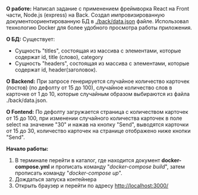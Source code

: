 **О работе:** Написал задание с применением фреймворка React на Front части, Node.js (express) на Back. Создал импровизированную документоориентированную БД в [./back/data.json](./back/data.json) файле. Использовал технологию Docker для более удобного просмотра работы приложения.

**О БД:** Существует: 
+ Сущность "titles", состоящая из массива с элементами, которые содержат id, title (слово), category 
+ Сущность "headers", состоящая из массива с элементами, которые содержат id, header(заголовок).

**О Backend:** При запросе генерируется случайное количество карточек (постов) (по дефолту от 15 до 100), случайное количество слов в карточке от 1 до 10, которые случайным образом выбираются из файла ./back/data.json.

**О Fontend:** По дефолту загружается страница с количеством карточек от 15 до 100, при изменении случайного количества карточек в поле select на значение "30" и нажав на кнопку "Send", выводятся карточки от 15 до 30, количество карточек на странице отображено ниже кнопки "Send".

**Начало работы:** 
1. В терминале перейти в каталог, где находится документ **docker-compose.yml** и прописать команду "_docker-compose build_", затем прописать команду "_docker-compose up_".
2. Дождаться запуска контейнера
3. Открыть браузер и перейти по адресу [http://localhost:3000/](http://localhost:3000/)
